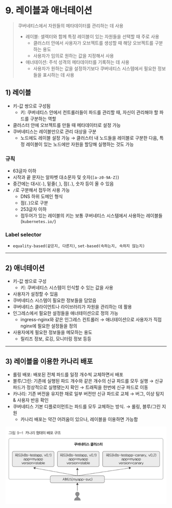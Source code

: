 # 9. 레이블과 애너테이션 
> 쿠버네티스에서 자원들의 메타데이터를 관리하는 데 사용 
> - 레이블: 셀렉터와 함께 특정 레이블이 있는 자원들을 선택할 때 주로 사용
>   - 클러스터 안에서 사용자가 오브젝트를 생성할 때 해당 오브젝트를 구분하는 용도 
>   - 사용자가 임의로 원하는 값을 지정해서 사용 
> - 애너테이션: 주석 성격의 메타데이터를 기록하는 데 사용
>   - 사용자가 원하는 값을 설정하기보다 쿠버네티스 시스템에서 필요한 정보들을 표시하는 데 사용 


## 1) 레이블 
- 키-값 쌍으로 구성됨 
  - 키: 쿠버네티스 안에서 컨트롤러들이 파드를 관리할 때, 자신이 관리해야 할 파드를 구분하는 역할
- 클러스터 안에 오브젝트를 만들 때 메타데이터로 설정 가능
- 쿠버네티스는 레이블만으로 관리 대상을 구분  
  - 노드에도 레이블 설정 가능 → 클러스터 내 노드들을 레이블로 구분한 다음, 특정 레이블이 있는 노드에만 자원을 할당해 실행하는 것도 가능 

### 규칙
- 63글자 이하
- 시작과 끝 문자는 알파벳 대소문자 및 숫자(`[a-z0-9A-Z]`)
- 중간에는 대시(`-`), 밑줄(`_`), 점(`.`), 숫자 등이 올 수 있음
- `/`로 구분해서 접두어 사용 가능
  - DNS 하위 도메인 형식
  - 점(`.`)으로 구분 
  - 253글자 이하 
  - 접두어가 있는 레이블의 키는 보통 쿠버네티스 시스템에서 사용하는 레이블들 (`kubernetes.io/`)

### Label selector
- `equality-based(같은지, 다른지)`, `set-based(속하는지, 속하지 않는지)` 

---

## 2) 애너테이션
- 키-값 쌍으로 구성 
  - 키: 쿠버네티스 시스템이 인식할 수 있는 값을 사용
- 사용자가 설정할 수 있음 
- 쿠버네티스 시스템이 필요한 정보들을 담았음 
- 쿠버네티스 클라이언트나 라이브러리가 자원을 관리하는 데 활용
- 인그레스에서 필요한 설정들을 애너테이션으로 정의 가능 
  - ingress-nginx와 같은 인그레스 컨트롤러 → 애너테이션으로 사용자가 직접 nginx에 필요한 설정들을 정의 
- 사용자에게 필요한 정보들을 메모하는 용도
  - 릴리즈 정보, 로깅, 모니터링 정보 등등 

---

## 3) 레이블을 이용한 카나리 배포 
- 롤링 배포: 배포된 전체 파드를 일정 개수씩 교체하면서 배포 
- 블루/그린: 기존에 실행된 파드 개수와 같은 개수의 신규 파드를 모두 실행 → 신규 파드가 정상적으로 실행됐는지 확인 → 트래픽을 한번에 신규 파드로 이동 
- 카나리: 기존 버전을 유지한 채로 일부 버전만 신규 파드로 교체 → 버그, 이상 탐지 & 사용자 반응 확인 
- 쿠버네티스 기본 디플로이먼트는 파드를 모두 교체하는 방식. → 롤링, 블루/그린 지원 
  - 카나리 배포는 약간 어려움이 있으나, 레이블을 이용하면 가능함 

![img.png](img.png)